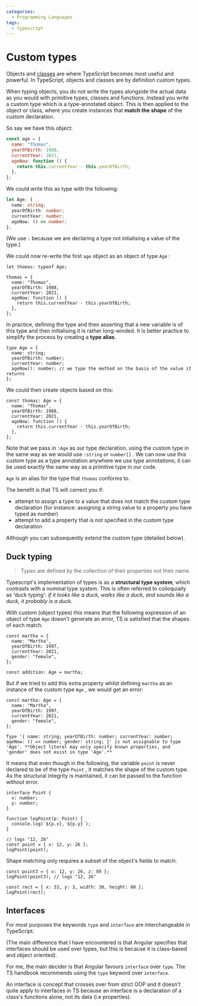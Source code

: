 ```yaml
---
categories:
  - Programming Languages
tags:
  - typescript
---
```


# Custom types

Objects and [classes](Classes.md) are where TypeScript becomes most useful and
powerful. In TypeScript, objects and classes are by definition custom types.

When typing objects, you do not write the types alongside the actual data as you
would with primitive types, classes and functions. Instead you write a custom
type which is a type-annotated object. This is then applied to the object or
class, where you create instances that **match the shape** of the custom
declaration.

So say we have this object:

```js
const age = {
  name: "Thomas",
  yearOfBirth: 1988,
  currentYear: 2021,
  ageNow: function () {
    return this.currentYear - this.yearOfBirth;
  },
};
```

We could write this as type with the following:

```ts
let Age: {
  name: string;
  yearOfBirth: number;
  currentYear: number;
  ageNow: () => number;
};
```

(We use `:` because we are declaring a type not intialising a value of the
type.)

We could now re-write the first `age` object as an object of type `Age` :

```tsx
let thomas: typeof Age;

thomas = {
  name: "Thomas",
  yearOfBirth: 1988,
  currentYear: 2021,
  ageNow: function () {
    return this.currentYear - this.yearOfBirth;
  },
};
```

In practice, defining the type and then asserting that a new variable is of this
type and then initialising it is rather long-winded. It is better practice to
simplify the process by creating a **type alias**.

```tsx
type Age = {
  name: string;
  yearOfBirth: number;
  currentYear: number;
  ageNow(): number; // we type the method on the basis of the value it returns
};
```

We could then create objects based on this:

```tsx
const thomas: Age = {
  name: "Thomas",
  yearOfBirth: 1988,
  currentYear: 2021,
  ageNow: function () {
    return this.currentYear - this.yearOfBirth;
  },
};
```

Note that we pass in `:Age` as our type declaration, using the custom type in
the same way as we would use `:string` or `number[]` . We can now use this
custom type as a type annotation anywhere we use type annotations; it can be
used exactly the same way as a primitive type in our code.

`Age` is an alias for the type that `thomas` conforms to.

The benefit is that TS will correct you if:

- attempt to assign a type to a value that does not match the custom type
  declaration (for instance: assigning a string value to a property you have
  typed as number)
- attempt to add a property that is not specified in the custom type declaration

Although you can subsequently _extend_ the custom type (detailed below).

## Duck typing

> Types are defined by the collection of their properties not their name.

Typescript's implementation of types is as a **structural type system**, which
contrasts with a nominal type system. This is often referred to colloquially as
'duck typing': _if it looks like a duck, walks like a duck, and sounds like a
duck, it probably is a duck_.

With custom (object types) this means that the following expression of an object
of type `Age` doesn't generate an error, TS is satisfied that the shapes of each
match.

```tsx
const martha = {
  name: "Martha",
  yearOfBirth: 1997,
  currentYear: 2021,
  gender: "female",
};

const addition: Age = martha;
```

But if we tried to add this extra property whilst defining `martha` as an
instance of the custom type `Age` , we would get an error:

```tsx
const martha: Age = {
  name: "Martha",
  yearOfBirth: 1997,
  currentYear: 2021,
  gender: "female",
};
```

```
Type '{ name: string; yearOfBirth: number; currentYear: number; ageNow: () => number; gender: string; }' is not assignable to type 'Age'. **Object literal may only specify known properties, and 'gender' does not exist in type 'Age'.**
```

It means that even though in the following, the variable `point` is never
declared to be of the type `Point` , it matches the shape of the custom type. As
the structural integrity is maintained, it can be passed to the function without
error.

```tsx
interface Point {
  x: number;
  y: number;
}

function logPoint(p: Point) {
  console.log(`${p.x}, ${p.y}`);
}

// logs "12, 26"
const point = { x: 12, y: 26 };
logPoint(point);
```

Shape matching only requires a subset of the object's fields to match:

```tsx
const point3 = { x: 12, y: 26, z: 89 };
logPoint(point3); // logs "12, 26"

const rect = { x: 33, y: 3, width: 30, height: 80 };
logPoint(rect);
```

## Interfaces

For most purposes the keywords `type` and `interface` are interchangeable in
TypeScript.

(The main difference that I have encountered is that Angular specifies that
interfaces should be used over types, but this is because it is class-based and
object oriented).

For me, the main decider is that Angular favours `interface` over `type`. The TS
handbook recommends using the `type` keyword over `interface`.

An interface is concept that crosses over from strict OOP and it doesn't quite
apply to interfaces in TS because an interface is a declaration of a class's
functions alone, not its data (i.e properties).
